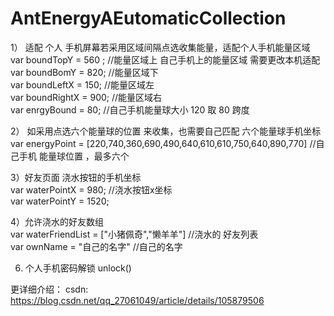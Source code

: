 # AntEnergyAEutomaticCollection
1） 适配 个人 手机屏幕若采用区域间隔点选收集能量，适配个人手机能量区域  
	var boundTopY = 560 ;   //能量区域上 自己手机上的能量区域 需要更改本机适配   
	var boundBomY =  820;   //能量区域下  
	var boundLeftX = 150;   //能量区域左  
	var boundRightX = 900;  //能量区域右  
	var enrgyBound = 80;   //自己手机能量球大小 120 取 80 跨度  

2） 如采用点选六个能量球的位置 来收集，也需要自己匹配 六个能量球手机坐标  
  var energyPoint = [220,740,360,690,490,640,610,610,750,640,890,770] //自己手机 能量球位置 ，最多六个  

3）好友页面 浇水按钮的手机坐标  
  var waterPointX = 980; //浇水按钮x坐标   
  var waterPointY = 1520;   

4）允许浇水的好友数组  
  var waterFriendList = ["小猪佩奇","懒羊羊"] //浇水的 好友列表  
  var ownName = "自己的名字" //自己的名字
  
6) 个人手机密码解锁
unlock()

更详细介绍：
csdn:
https://blog.csdn.net/qq_27061049/article/details/105879506
